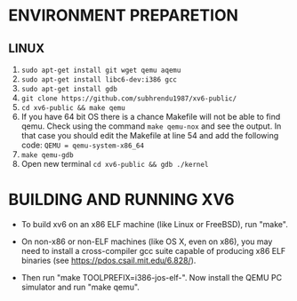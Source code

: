 # ENVIRONMENT PREPARETION
 ## LINUX
 1. `sudo apt-get install git wget qemu aqemu`
 2. `sudo apt-get install libc6-dev:i386 gcc`
 3. `sudo apt-get install gdb`
 4. `git clone https://github.com/subhrendu1987/xv6-public/`
 5. `cd xv6-public && make qemu`
 6. If you have 64 bit OS there is a chance Makefile will not be able to find qemu.
 	Check using the command `make qemu-nox` and see the output.
  In that case you should edit the Makefile at line 54 and add the following code:
     `QEMU = qemu-system-x86_64`
 1. `make qemu-gdb`
 1. Open new terminal
  `cd xv6-public && gdb ./kernel`
  
# BUILDING AND RUNNING XV6

* To build xv6 on an x86 ELF machine (like Linux or FreeBSD), run "make".

* On non-x86 or non-ELF machines (like OS X, even on x86), you may need to install a cross-compiler gcc suite capable of producing x86 ELF binaries (see https://pdos.csail.mit.edu/6.828/).

* Then run "make TOOLPREFIX=i386-jos-elf-". Now install the QEMU PC simulator and run "make qemu".

